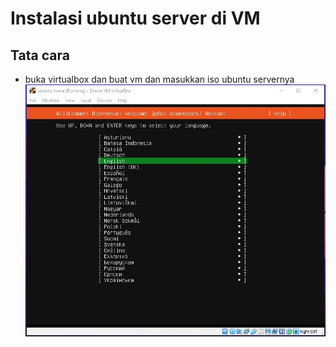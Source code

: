 # Instalasi ubuntu server di VM
## Tata cara
- buka virtualbox dan buat vm dan masukkan iso ubuntu servernya
![Satu](img/2.jpg)